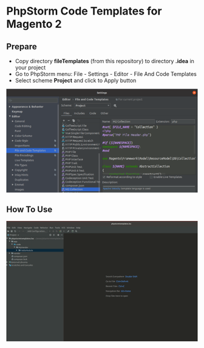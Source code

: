 # PhpStorm Code Templates for Magento 2


## Prepare

- Copy directory **fileTemplates** (from this repository) to directory **.idea** in your project
- Go to PhpStorm menu: File - Settings - Editor - File And Code Templates
- Select scheme **Project** and click to Apply button

![PhpStorm Settings](resources/phpstorm-settings.png)

## How To Use

![Use PhpStorm M2 Code Templates](resources/PhpStormM2CodeTemplates.gif)
